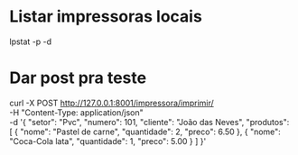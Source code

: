 # Listar impressoras locais 

lpstat -p -d

# Dar post pra teste 

curl -X POST http://127.0.0.1:8001/impressora/imprimir/ \
  -H "Content-Type: application/json" \
  -d '{
    "setor": "Pvc",
    "numero": 101,
    "cliente": "João das Neves",
    "produtos": [
      { "nome": "Pastel de carne", "quantidade": 2, "preco": 6.50 },
      { "nome": "Coca-Cola lata", "quantidade": 1, "preco": 5.00 }
    ]
  }'

